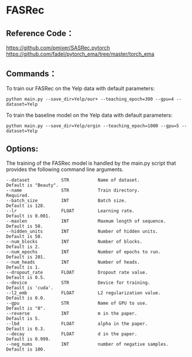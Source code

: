 # FASRec

## Reference Code：

https://github.com/pmixer/SASRec.pytorch
https://github.com/fadel/pytorch_ema/tree/master/torch_ema

## Commands：

To train our FASRec on the Yelp data with default parameters:

```
python main.py --save_dir=Yelp/our+ --teaching_epoch=300 --gpu=4 --dataset=Yelp
```

To train the baseline model on the Yelp data with default parameters:

```
python main.py --save_dir=Yelp/orgin --teaching_epoch=1000 --gpu=5 --dataset=Yelp
```

## Options:

The training of the FASRec model is handled by the main.py script that provides the following command line arguments.

```
--dataset            STR           Name of dataset.               Default is "Beauty".
--name               STR           Train directory.               Required.
--batch_size         INT           Batch size.                    Default is 128.    
--lr                 FLOAT         Learning rate.                 Default is 0.001.
--maxlen             INT           Maxmum length of sequence.     Default is 50.
--hidden_units       INT           Number of hidden units.        Default is 50.
--num_blocks         INT           Number of blocks.              Default is 2.
--num_epochs         INT           Number of epochs to run.       Default is 201.
--num_heads          INT           Number of heads.               Default is 1.
--dropout_rate       FLOAT         Dropout rate value.            Default is 0.5.
--device             STR           Device for training.           Default is 'cuda'.
--l2_emb             FLOAT         L2 regularization value.       Default is 0.0.
--gpu                STR           Name of GPU to use.            Default is "0".
--reverse            INT           m in the paper.                Default is 5.
--lbd                FLOAT         alpha in the paper.            Default is 0.3.
--decay              FLOAT         d in the paper.                Default is 0.999.
--neg_nums           INT           number of negative samples.    Default is 100.
```
